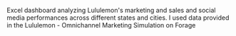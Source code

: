 Excel dashboard analyzing Lululemon's marketing and sales and social media performances across different states and cities. I used data provided in the Lululemon - Omnichannel Marketing Simulation on Forage
